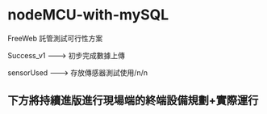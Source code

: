 # nodeMCU-with-mySQL
FreeWeb 託管測試可行性方案

Success_v1 ---> 初步完成數據上傳

sensorUsed ---> 存放傳感器測試使用/n/n

下方將持續進版進行現場端的終端設備規劃+實際運行
----------------------------------------------------------
